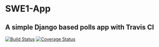 # SWE1-App

## A simple Django based polls app with Travis CI

[![Build Status](https://app.travis-ci.com/Abhi270600/swe1-app.svg?branch=main)](https://app.travis-ci.com/Abhi270600/swe1-app)
[![Coverage Status](https://coveralls.io/repos/github/Abhi270600/swe1-app/badge.svg?branch=main)](https://coveralls.io/github/Abhi270600/swe1-app)
